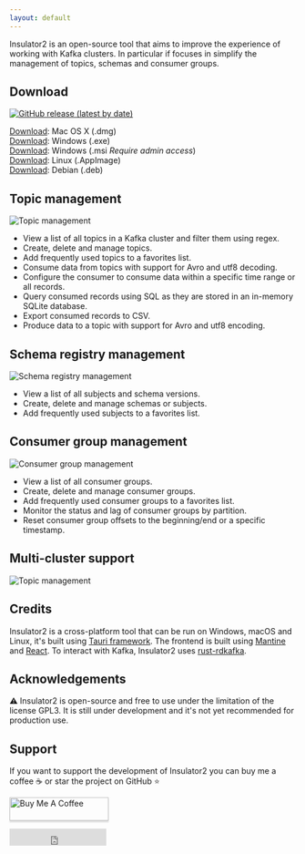 ```yaml
---
layout: default
---
```


Insulator2 is an open-source tool that aims to improve the experience of working with Kafka clusters.
In particular if focuses in simplify the management of topics, schemas and consumer groups.

## Download
<a href="https://github.com/andrewinci/insulator2/releases/latest/" > 
 <img alt="GitHub release (latest by date)" src="https://img.shields.io/github/v/release/andrewinci/insulator2?style=plastic">
</a>

[Download](https://github.com/andrewinci/insulator2/releases/latest/download/Insulator.2_2.10.0_x64.dmg): Mac OS X (.dmg)  
[Download](https://github.com/andrewinci/insulator2/releases/latest/download/Insulator.2.exe): Windows (.exe)  
[Download](https://github.com/andrewinci/insulator2/releases/latest/download/Insulator.2_2.10.0_x64_en-US.msi): Windows (.msi _Require admin access_)  
[Download](https://github.com/andrewinci/insulator2/releases/latest/download/insulator-2_2.10.0_amd64.AppImage): Linux (.AppImage)  
[Download](https://github.com/andrewinci/insulator2/releases/latest/download/insulator-2_2.10.0_amd64.deb): Debian (.deb)  

## Topic management
![Topic management](/assets/topic-management.png)
- View a list of all topics in a Kafka cluster and filter them using regex.
- Create, delete and manage topics.
- Add frequently used topics to a favorites list.
- Consume data from topics with support for Avro and utf8 decoding.
- Configure the consumer to consume data within a specific time range or all records.
- Query consumed records using SQL as they are stored in an in-memory SQLite database.
- Export consumed records to CSV.
- Produce data to a topic with support for Avro and utf8 encoding.

## Schema registry management
![Schema registry management](/assets/schema-management.png)
- View a list of all subjects and schema versions.
- Create, delete and manage schemas or subjects.
- Add frequently used subjects to a favorites list.

## Consumer group management
![Consumer group management](/assets/consumer-management.png)
- View a list of all consumer groups.
- Create, delete and manage consumer groups.
- Add frequently used consumer groups to a favorites list.
- Monitor the status and lag of consumer groups by partition.
- Reset consumer group offsets to the beginning/end or a specific timestamp.

## Multi-cluster support
![Topic management](/assets/clusters.png)

## Credits

Insulator2 is a cross-platform tool that can be run on Windows, macOS and Linux, it's built using [Tauri framework](https://tauri.app/).
The frontend is built using [Mantine](https://mantine.dev/) and [React](https://reactjs.org/).
To interact with Kafka, Insulator2 uses [rust-rdkafka](https://github.com/fede1024/rust-rdkafka).

## Acknowledgements
⚠️ Insulator2 is open-source and free to use under the limitation of the license GPL3. 
It is still under development and it's not yet recommended for production use.

## Support
If you want to support the development of Insulator2 you can buy me a coffee ☕️ or star the project on GitHub ⭐️

<a href="https://www.buymeacoffee.com/andreavinci" target="_blank"><img src="https://www.buymeacoffee.com/assets/img/custom_images/orange_img.png" alt="Buy Me A Coffee" style="height: 41px !important;width: 174px !important;box-shadow: 0px 3px 2px 0px rgba(190, 190, 190, 0.5) !important;-webkit-box-shadow: 0px 3px 2px 0px rgba(190, 190, 190, 0.5) !important;" ></a>

<iframe src="https://ghbtns.com/github-btn.html?user=andrewinci&repo=insulator2&type=star&count=true&size=large" frameborder="0" scrolling="0" width="170" height="30" title="GitHub"></iframe>